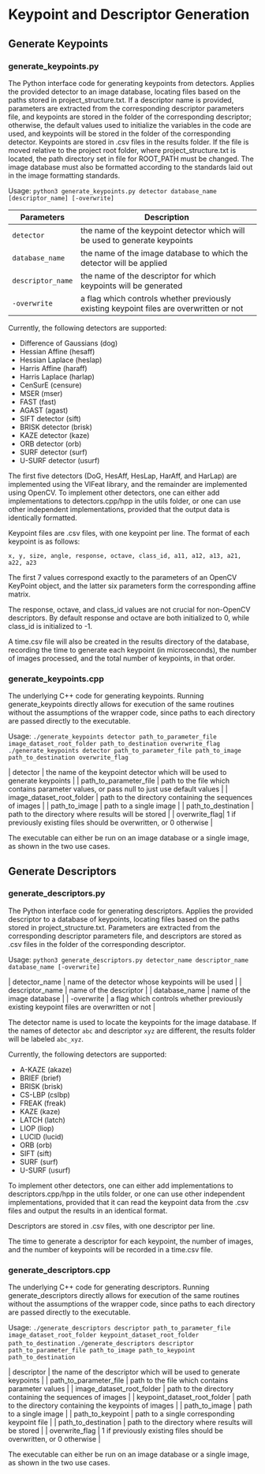 # Keypoint and Descriptor Generation

## Generate Keypoints

### generate_keypoints.py

The Python interface code for generating keypoints from detectors. Applies the provided detector to an image database, locating files based on the paths stored in project_structure.txt. If a descriptor name is provided, parameters are extracted from the corresponding descriptor parameters file, and keypoints are stored in the folder of the corresponding descriptor; otherwise, the default values used to initialize the variables in the code are used, and keypoints will be stored in the folder of the corresponding detector. Keypoints are stored in .csv files in the results folder.
If the file is moved relative to the project root folder, where project_structure.txt is located, the path directory set in file for ROOT_PATH must be changed. The image database must also be formatted according to the standards laid out in the image formatting standards.

Usage: `python3 generate_keypoints.py detector database_name [descriptor_name] [-overwrite]`

| Parameters | Description |
| ---------- | ----------- |
| `detector` | the name of the keypoint detector which will be used to generate keypoints |
| `database_name` | the name of the image database to which the detector will be applied |
| `descriptor_name` | the name of the descriptor for which keypoints will be generated |
| `-overwrite` | a flag which controls whether previously existing keypoint files are overwritten or not |

Currently, the following detectors are supported:
* Difference of Gaussians (dog)
* Hessian Affine (hesaff)
* Hessian Laplace (heslap)
* Harris Affine (haraff)
* Harris Laplace (harlap)
* CenSurE (censure)
* MSER (mser)
* FAST (fast)
* AGAST (agast)
* SIFT detector (sift)
* BRISK detector (brisk)
* KAZE detector (kaze)
* ORB detector (orb)
* SURF detector (surf)
* U-SURF detector (usurf)

The first five detectors (DoG, HesAff, HesLap, HarAff, and HarLap) are implemented using the VlFeat library, and the remainder are implemented using OpenCV. To implement other detectors, one can either add implementations to detectors.cpp/hpp in the utils folder, or one can use other independent implementations, provided that the output data is identically formatted.

Keypoint files are .csv files, with one keypoint per line. The format of each keypoint is as follows:

```
x, y, size, angle, response, octave, class_id, a11, a12, a13, a21, a22, a23
```

The first 7 values correspond exactly to the parameters of an OpenCV KeyPoint object, and the latter six parameters form the corresponding affine matrix.

The response, octave, and class_id values are not crucial for non-OpenCV descriptors. By default response and octave are both initialized to 0, while class_id is initialized to -1.

A time.csv file will also be created in the results directory of the database, recording the time to generate each keypoint (in microseconds), the number of images processed, and the total number of keypoints, in that order.

### generate_keypoints.cpp

The underlying C++ code for generating keypoints. Running generate_keypoints directly allows for execution of the same routines without the assumptions of the wrapper code, since paths to each directory are passed directly to the executable.

Usage: `./generate_keypoints detector path_to_parameter_file image_dataset_root_folder path_to_destination overwrite_flag`
       `./generate_keypoints detector path_to_parameter_file path_to_image path_to_destination overwrite_flag`

| detector | the name of the keypoint detector which will be used to generate keypoints |
| path_to_parameter_file | path to the file which contains parameter values, or pass null to just use default values |
| image_dataset_root_folder | path to the directory containing the sequences of images |
| path_to_image | path to a single image |
| path_to_destination | path to the directory where results will be stored |
| overwrite_flag| 1 if previously existing files should be overwritten, or 0 otherwise |

The executable can either be run on an image database or a single image, as shown in the two use cases.

## Generate Descriptors

### generate_descriptors.py

The Python interface code for generating descriptors. Applies the provided descriptor to a database of keypoints, locating files based on the paths stored in project_structure.txt. Parameters are extracted from the corresponding descriptor parameters file, and descriptors are stored as .csv files in the folder of the corresponding descriptor.

Usage: `python3 generate_descriptors.py detector_name descriptor_name database_name [-overwrite]`

| detector_name | name of the detector whose keypoints will be used |
| descriptor_name | name of the descriptor |
| database_name | name of the image database |
| -overwrite | a flag which controls whether previously existing keypoint files are overwritten or not |

The detector name is used to locate the keypoints for the image database. If the names of detector `abc` and descriptor `xyz` are different, the results folder will be labeled `abc_xyz`.

Currently, the following detectors are supported:
* A-KAZE (akaze)
* BRIEF (brief)
* BRISK (brisk)
* CS-LBP (cslbp)
* FREAK (freak)
* KAZE (kaze)
* LATCH (latch)
* LIOP (liop)
* LUCID (lucid)
* ORB (orb)
* SIFT (sift)
* SURF (surf)
* U-SURF (usurf)

To implement other detectors, one can either add implementations to descriptors.cpp/hpp in the utils folder, or one can use other independent implementations, provided that it can read the keypoint data from the .csv files and output the results in an identical format.

Descriptors are stored in .csv files, with one descriptor per line.

The time to generate a descriptor for each keypoint, the number of images, and the number of keypoints will be recorded in a time.csv file.

### generate_descriptors.cpp

The underlying C++ code for generating descriptors. Running generate_descriptors directly allows for execution of the same routines without the assumptions of the wrapper code, since paths to each directory are passed directly to the executable.

Usage: `./generate_descriptors descriptor path_to_parameter_file image_dataset_root_folder keypoint_dataset_root_folder path_to_destination`
       `./generate_descriptors descriptor path_to_parameter_file path_to_image path_to_keypoint path_to_destination`

| descriptor | the name of the descriptor which will be used to generate keypoints |
| path_to_parameter_file | path to the file which contains parameter values |
| image_dataset_root_folder | path to the directory containing the sequences of images |
| keypoint_dataset_root_folder | path to the directory containing the keypoints of images |
| path_to_image | path to a single image |
| path_to_keypoint | path to a single corresponding keypoint file |
| path_to_destination | path to the directory where results will be stored |
| overwrite_flag | 1 if previously existing files should be overwritten, or 0 otherwise |

The executable can either be run on an image database or a single image, as shown in the two use cases.
